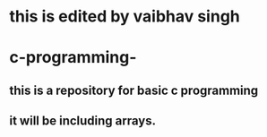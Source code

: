 # this is edited by vaibhav singh
# c-programming- 
## this is a repository for basic c programming
## it will be including arrays.
